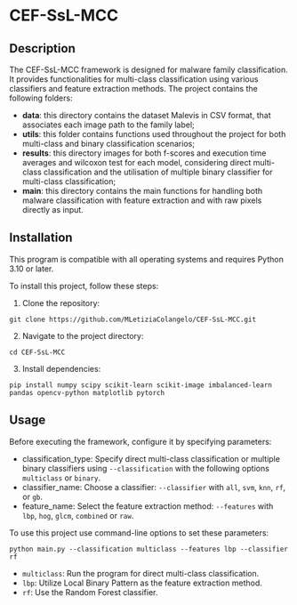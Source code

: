 # CEF-SsL-MCC

## Description
The CEF-SsL-MCC framework is designed for malware family classification. It provides functionalities for multi-class classification using various classifiers and feature extraction methods. The project contains the following folders:

- **data**: this directory contains the dataset Malevis in CSV format, that associates each image path to the family label;
- **utils**: this folder contains functions used throughout the project for both multi-class and binary classification scenarios; 
- **results**: this directory images for both f-scores and execution time averages and wilcoxon test for each model, considering direct multi-class classification and the utilisation of multiple binary classifier for multi-class classification;
- **main**: this directory contains the main functions for handling both malware classification with feature extraction and with raw pixels directly as input.


## Installation
This program is compatible with all operating systems and requires Python 3.10 or later. 

To install this project, follow these steps:
1. Clone the repository: 
```
git clone https://github.com/MLetiziaColangelo/CEF-SsL-MCC.git
```
2. Navigate to the project directory: 
```
cd CEF-SsL-MCC
```
3. Install dependencies: 
```
pip install numpy scipy scikit-learn scikit-image imbalanced-learn pandas opencv-python matplotlib pytorch
```

## Usage
Before executing the framework, configure it by specifying parameters:

- classification_type: Specify direct multi-class classification or multiple binary classifiers using `--classification` with the following options `multiclass` or `binary`.
-  classifier_name: Choose a classifier: `--classifier` with `all`, `svm`, `knn`, `rf`, or `gb`.
- feature_name: Select the feature extraction method: `--features` with `lbp`, `hog`, `glcm`, `combined` or `raw`.

To use this project use command-line options to set these parameters:

```
python main.py --classification multiclass --features lbp --classifier rf
```

- `multiclass`: Run the program for direct multi-class classification.
- `lbp`: Utilize Local Binary Pattern as the feature extraction method.
- `rf`: Use the Random Forest classifier.


